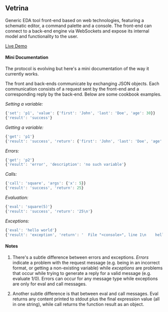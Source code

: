 ## Vetrina

Generic EDA tool front-end based on web technologies, featuring a schematic
editor, a command palette and a console. The front-end can connect to a
back-end engine via WebSockets and expose its internal model and functionality
to the user.

[Live Demo](https://tuura.org/vetrina/?demo)

#### Mini Documentation

The protocol is evolving but here's a mini documentation of the way it
currently works.

The front and back-ends communicate by exchanging JSON objects. Each
communication consists of a request sent by the front-end and a corresponding
reply by the back-end. Below are some cookbook examples.

*Setting a variable:*
```javascript
{'set': 'p1', 'value': {'first': 'John', 'last': 'Doe', 'age': 30}}
{'result': 'success'}
```

*Getting a variable:*
```javascript
{'get': 'p1'}
{'result': 'success', 'return': {'first': 'John', 'last': 'Doe', 'age': 30}}
```

*Errors:*
```javascript
{'get': 'p2'}
{'result': 'error', 'description': 'no such variable'}
```

*Calls:*
```javascript
{'call': 'square', 'args': {'x': 5}}
{'result': 'success', 'return': 25}
```

*Evaluation:*
```javascript
{'eval': 'square(5)'}
{'result': 'success', 'return': '25\n'}
```

*Exceptions:*
```javascript
{'eval': 'hello world'}
{'result': 'exception', 'return': '  File "<console>", line 1\n    hello world\n              ^\nSyntaxError: invalid syntax\n'}
```

#### Notes

1. There's a subtle difference between errors and exceptions. *Errors*
indicate a problem with the request message (e.g. being in an incorrect
format, or getting a non-existing variable) while *exceptions* are problems
that occur while trying to generate a reply for a valid message (e.g. evaluate
1/0). Errors can occur for any message type while exceptions are only for eval
and call messages.

2. Another subtle difference is that between eval and call messages. Eval
returns any content printed to stdout plus the final expression value (all in
one string), while call returns the function result as an object.
